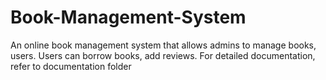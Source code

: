 # Book-Management-System
An online book management system that allows admins to manage books, users.
Users can borrow books, add reviews.
For detailed documentation, refer to documentation folder
